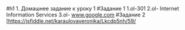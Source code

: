 #h1 1. Домашнее задание к уроку 1
#Задание 1
1.ol-301
2.ol- Internet Information Services
3.ol- www.google.com
#Задание 2
[https://jsfiddle.net/karaulovaveronika/Lkcdp5nh/59/
